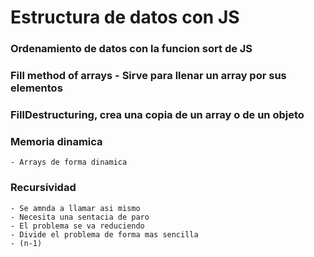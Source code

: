 # Estructura de datos con JS


### Ordenamiento de datos con la funcion sort de JS

###  Fill method of arrays - Sirve para llenar un array por sus elementos
###  FillDestructuring, crea una copia de un array o de un objeto

### Memoria dinamica
    - Arrays de forma dinamica
### Recursividad 
    - Se amnda a llamar asi mismo 
    - Necesita una sentacia de paro
    - El problema se va reduciendo
    - Divide el problema de forma mas sencilla
    - (n-1)